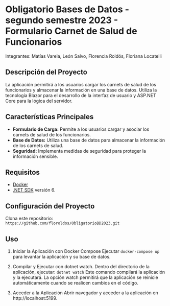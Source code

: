 # Obligatorio Bases de Datos - segundo semestre 2023 - Formulario Carnet de Salud de Funcionarios
Integrantes:
Matías Varela, León Salvo, Florencia Roldós, Floriana Locatelli

## Descripción del Proyecto
La aplicación permitirá a los usuarios cargar los carnets de salud de los funcionarios y almacenar la información en una base de datos. Utiliza la tecnología Blazor para el desarrollo de la interfaz de usuario y ASP.NET Core para la lógica del servidor.

## Características Principales

- **Formulario de Carga:** Permite a los usuarios cargar y asociar los carnets de salud de los funcionarios.
- **Base de Datos:** Utiliza una base de datos para almacenar la información de los carnets de salud.
- **Seguridad:** Implementa medidas de seguridad para proteger la información sensible.

## Requisitos 

- [Docker](https://www.docker.com/get-started)
- [.NET SDK](https://dotnet.microsoft.com/download) versión 6.

## Configuración del Proyecto

Clona este repositorio: `https://github.com/floroldos/ObligatorioBD2023.git`

## Uso

1. Iniciar la Aplicación con Docker Compose
Ejecutar `docker-compose up` para levantar la aplicación y su base de datos.

2. Compilar y Ejecutar con dotnet watch.
  Dentro del directorio de la aplicación, ejecutar:
  `dotnet watch`
  Este comando compilará la aplicación y la ejecutará. La opción watch permitirá que la aplicación se reinicie automáticamente cuando se realicen cambios en el código.

3. Acceder a la Aplicación
Abrir navegador y acceder a la aplicación en http://localhost:5199.


